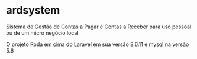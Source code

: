 # ardsystem
Sistema de Gestão de Contas a Pagar e Contas a Receber para uso pessoal ou de um micro negócio local

O projeto Roda em cima do Laravel em sua versão 8.6.11 e mysql na versão 5.6
